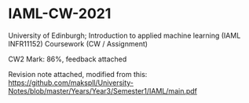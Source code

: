 # IAML-CW-2021
University of Edinburgh; Introduction to applied machine learning (IAML INFR11152) Coursework (CW / Assignment)

CW2 Mark: 86%, feedback attached 

Revision note attached, modified from this: https://github.com/makspll/University-Notes/blob/master/Years/Year3/Semester1/IAML/main.pdf
